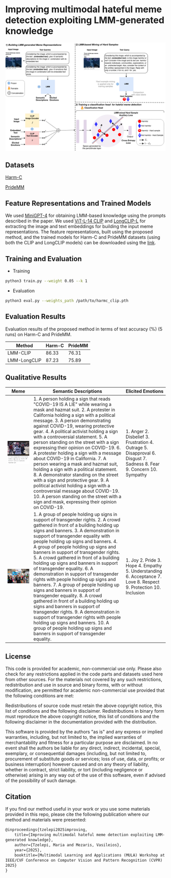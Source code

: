 # Improving multimodal hateful meme detection exploiting LMM-generated knowledge
![LMM-CLIP](Method.png)

## Datasets

[Harm-C](https://www.kaggle.com/datasets/samuelmathew28/harmeme)

[PrideMM](https://github.com/SiddhantBikram/MemeCLIP)


## Feature Representations and Trained Models
We used [MiniGPT-4](https://github.com/Vision-CAIR/MiniGPT-4) for obtaining LMM-based knowledge using the prompts described in the paper. We used [ViT-L-14 CLIP](https://github.com/openai/CLIP) and [LongCLIP-L](https://github.com/beichenzbc/Long-CLIP) for extracting the image and text embeddings for building the input meme representations. 
The feature representations, built using the proposed method, and the trained models for Harm-C and PrideMM datasets (using both the CLIP and LongCLIP models) can be downloaded using the [link](https://drive.google.com/drive/folders/10unJDls369wys_UYRZtq1C7-hOAhn1bq?usp=sharing).


## Training and Evaluation
- Training
```bash
python3 train.py --weight 0.05 --k 1
```

- Evaluation
```bash
python3 eval.py --weights_path /path/to/harmc_clip.pth
```

## Evaluation Results
Evaluation results of the proposed method in terms of test accuracy (%) (5 runs) on Harm-C and PrideMM.

| Method | Harm-C | PrideMM |
| -------------| ------------- |------------- |
| LMM-CLIP |  86.33  | 76.31 |
| LMM-LongCLIP |  87.23  | 75.89 |


##  Qualitative Results
| Meme | Semantic Descriptions | Elicited Emotions |
| -------------| ------------- |------------- |
| ![covid_memes_55](./examples/covid_memes_55.png) | 1. A person holding a sign that reads "COVID-19 IS A LIE" while wearing a mask and hazmat suit. 2. A protester in California holding a sign with a political message. 3. A person demonstrating against COVID-19, wearing protective gear. 4. A political activist holding a sign with a controversial statement. 5. A person standing on the street with a sign expressing their opinion on COVID-19. 6. A protester holding a sign with a message about COVID-19 in California. 7. A person wearing a mask and hazmat suit, holding a sign with a political statement. 8. A demonstrator standing on the street with a sign and protective gear. 9. A political activist holding a sign with a controversial message about COVID-19. 10. A person standing on the street with a sign and mask, expressing their opinion on COVID-19. | 1. Anger 2. Disbelief 3. Frustration 4. Outrage 5. Disapproval 6. Disgust 7. Sadness 8. Fear 9. Concern 10. Sympathy |
| ![img_11.png](./examples/img_11.png) | 1. A group of people holding up signs in support of transgender rights. 2. A crowd gathered in front of a building holding up signs and banners. 3. A demonstration in support of transgender equality with people holding up signs and banners. 4. A group of people holding up signs and banners in support of transgender rights. 5. A crowd gathered in front of a building holding up signs and banners in support of transgender equality. 6. A demonstration in support of transgender rights with people holding up signs and banners. 7. A group of people holding up signs and banners in support of transgender equality. 8. A crowd gathered in front of a building holding up signs and banners in support of transgender rights. 9. A demonstration in support of transgender rights with people holding up signs and banners. 10. A group of people holding up signs and banners in support of transgender equality. | 1. Joy 2. Pride 3. Hope 4. Empathy 5. Understanding 6. Acceptance 7. Love 8. Respect 9. Protection 10. Inclusion |


## License
This code is provided for academic, non-commercial use only. Please also check for any restrictions applied in the code parts and datasets used here from other sources. For the materials not covered by any such restrictions, redistribution and use in source and binary forms, with or without modification, are permitted for academic non-commercial use provided that the following conditions are met:

Redistributions of source code must retain the above copyright notice, this list of conditions and the following disclaimer. Redistributions in binary form must reproduce the above copyright notice, this list of conditions and the following disclaimer in the documentation provided with the distribution. 

This software is provided by the authors "as is" and any express or implied warranties, including, but not limited to, the implied warranties of merchantability and fitness for a particular purpose are disclaimed. In no event shall the authors be liable for any direct, indirect, incidental, special, exemplary, or consequential damages (including, but not limited to, procurement of substitute goods or services; loss of use, data, or profits; or business interruption) however caused and on any theory of liability, whether in contract, strict liability, or tort (including negligence or otherwise) arising in any way out of the use of this software, even if advised of the possibility of such damage.


## Citation
If you find our method useful in your work or you use some materials provided in this repo, please cite the following publication where our method and materials were presented: 

````
@inproceedings{tzelepi2025improving,
    title={Improving multimodal hateful meme detection exploiting LMM-generated knowledge},
    author={Tzelepi, Maria and Mezaris, Vasileios},
    year={2025},
    booktitle={Multimodal Learning and Applications (MULA) Workshop at IEEE/CVF Conference on Computer Vision and Pattern Recognition (CVPR) 2025}
}
````
